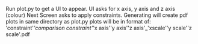 Run plot.py to get a UI to appear.
UI asks for x axis, y axis and z axis (colour)
Next Screen asks to apply constraints.
Generating will create pdf plots in same directory as plot.py
plots will be in format of:
    'constraint'_'comparison constraint'_'x axis''y axis''z axis'_'xscale''y scale''z scale'.pdf
